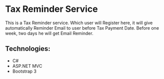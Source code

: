 # Tax Reminder Service
This is a Tax Reminder service. Which user will Register here, it will give automatically Reminder Email to user before Tax Payment Date. 
Before one week, two days he will get Email Reminder. 

## Technologies:
- C#
- ASP.NET MVC
- Bootstrap 3
